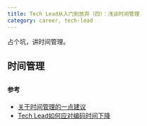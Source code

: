 ```yaml
---
title: Tech Lead从入门到放弃（四）：浅谈时间管理
category: career, tech-lead
---
```


占个坑，讲时间管理。

## 时间管理

## 

#### 参考

* [关于时间管理的一点建议](https://juejin.cn/post/7225941608225652773)
* [Tech Lead如何应对编码时间下降](https://zhuanlan.zhihu.com/p/518921041)
